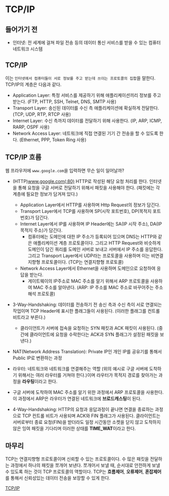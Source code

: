 # TCP/IP

## 들어가기 전
* 인터넷: 전 세계에 걸쳐 파일 전송 등의 데이터 통신 서비스를 받을 수 있는 컴퓨터 네트워크 시스템   

## TCP/IP
이는 ```인터넷에서 컴퓨터들이 서로 정보를 주고 받는데 쓰이는 프로토콜의 집합```을 말한다. TCP/IP의 계층은 다음과 같다.   

* Application Layer: 특정 서비스를 제공하기 위해 애플리케이션끼리 정보를 주고 받는다. (FTP, HTTP, SSH, Telnet, DNS, SMTP 사용)
* Transport Layer: 송신된 데이터를 수신 측 애플리케이션에 확실하게 전달한다. (TCP, UDP, RTP, RTCP 사용)
* Internet Layer: 수신 측까지 데이터를 전달하기 위해 사용한다. (IP, ARP, ICMP, RARP, OSPF 사용)
* Network Access Layer: 네트워크에 직접 연결된 기기 간 전송을 할 수 있도록 한다. (Ethernet, PPP, Token Ring 사용)   

## TCP/IP 흐름
웹 프라우저에 ```www.google.com```을 입력하면 무슨 일이 일어날까?   

* (HTTP)www.google.com(:80) HTTP로 작성된 해당 요청 처리를 한다. 인터넷을 통해 요청을 구글 서버로 전달하기 위해서 패킷을 사용해야 한다. (패킷에는 각 계층에 필요한 정보가 담겨져 있다.)
    * Application Layer에서 HTTP를 사용하며 Http Request의 정보가 담긴다.
    * Transport Layer에서 TCP를 사용하며 SP(시작 포트번호), DP(목적지 포트번호)가 담긴다.
    * Internet Layer에서 IP를 사용하며 IP Header에는 SA(IP 시작 주소), DA(IP 목적지 주소)가 담긴다.
        * 컴퓨터에는 도메인에 대한 IP 주소가 등록되어 있으며 DNS는 HTTP와 같은 애플리케이션 계층 프로토콜이다. 그리고 HTTP Request와 비슷하게 도메인이 담긴 쿼리를 도메인 서버로 보내고 서버에서 IP 주소를 응답한다. 그리고 Transport Layer에서 UDP라는 프로토콜을 사용하며 이는 비연결지향형 프로토콜이다. (TCP는 연결지향형 프로토콜)
    * Network Access Layer에서 Ethernet을 사용하며 도메인으로 요청하여 응답을 받는다.
        * 게이트웨이의 IP주소로 MAC 주소를 알기 위해서 ARP 프로토콜을 사용하여 MAC 주소를 알아낸다. (ARP: IP 주소를 MAC 주소로 바꾸어주는 주소 해석 프로토콜)   
   
* 3-Way-Handshaking: 데이터를 전송하기 전 송신 측과 수신 측이 서로 연결되는 작업이며 TCP Header에 표시한 플래그들이 사용된다. (이러한 플래그를 컨트롤 비트라고 부른다.)
    * 클라이언트가 서버에 접속을 요청하는 SYN 패킷과 ACK 패킷이 사용된다. (중간에 클라이언트에 요청을 수락한다는 ACK과 SYN 플래그가 설정된 패킷을 보낸다.)   
   
* NAT(Network Address Translation): Private IP인 개인 IP를 공유기를 통해서 Public IP로 변환하는 과정   
   
* 라우터: 네트워크와 네트워크를 연결해주는 역할 (위의 예시로 구글 서버에 도착하기 위해서는 여러 라우터를 거쳐야 한다.)이며 라우터가 목적지 경로를 찾아가는 과정을 <b>라우팅</b>이라고 한다.   
   
* 구글 서버에 도착하여 MAC 주소를 알기 위한 과정에서 ARP 프로토콜을 사용한다. 이 과정에서 ARP은 라우터가 연결된 네트워크에 <b>브로드캐스팅</b>이 된다.   
   
* 4-Way-Handshaking: HTTP의 요청과 응답과정이 끝나면 연결을 종료하는 과정으로 TCP 컨트롤 비트가 사용되며 ACK와 FIN 플래그가 사용된다. 클라이언트는 서버로부터 종료 요청(FIN)을 받더라도 일정 시간동안 소켓을 닫지 않고 도착하지 않은 잉여 패킷을 기다리며 이러한 상태를 <b>TIME_WAT</b>이라고 한다.   
   
## 마무리
TCP는 연결지향형 프로토콜이며 신뢰할 수 있는 프로토콜이다. 수 많은 패킷을 전달하는 과정에서 하나의 패킷을 쪼개어 보낸다. 쪼개어서 보낼 때, 순서대로 안전하게 보낼 수 있도록 하는 것이 TCP 프로토콜의 역할이다. TCP는 <b>흐름제어</b>, <b>오류제어</b>, <b>혼잡제어</b>를 통해서 신뢰성있는 데이터 전송을 보장할 수 있게 한다.   

[TCP/IP](https://www.youtube.com/watch?v=BEK354TRgZ8)